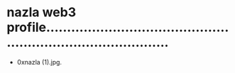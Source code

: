# nazla web3 profile...................................................................................
- 0xnazla (1).jpg.
